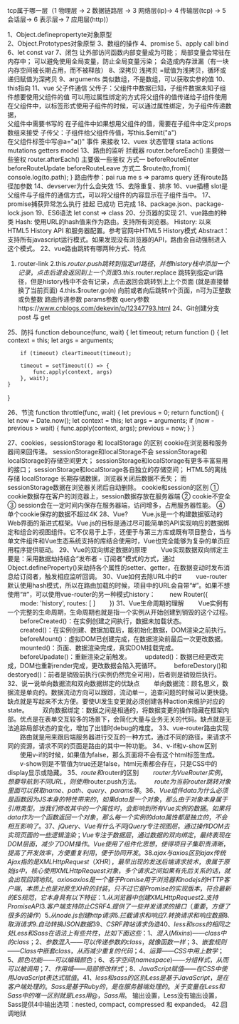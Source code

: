 

tcp属于哪一层（1 物理层 -> 2 数据链路层 -> 3 网络层(ip)-> 4 传输层(tcp) -> 5 会话层-> 6 表示层-> 7 应用层(http)） 

1、Object.definepropertyte对象原型                                                                                                                                                   
2、Object.Prototypes对象原型
3、数组的操作
4、promise
5、apply call  bind
6、let const var 
7、闭包
 让外部访问函数内部变量成为可能；
 	局部变量会常驻在内存中；
  	可以避免使用全局变量，防止全局变量污染；
  	会造成内存泄漏（有一块内存空间被长期占用，而不被释放）
8、深拷贝 浅拷贝
=赋值为浅拷贝，循环或递归赋值为深拷贝
9、arguments
类似数组，不是数组，可以获取实参的值
10、this指向
11、vue  父子件通信
父传子：父组件中数据已知，子组件数据未知子组件想要使用父组件的值
可以用过属性绑定的方式将父组件的值传递给子组件使用
在父组件中，以标签形式使用子组件的时候，可以通过属性绑定，为子组件传递数据，						   
父组件中需要书写的
在子组件中如果想用父组件的值，需要在子组件中定义props数组来接受
子传父：子组件给父组件传值，写this.$emit("a")  
在父组件标签中写@a="a()" 事件 来接收
12、vuex 状态管理
stata
actions 
mutations
getters
model
13、路由的监听
拦截器
router.beforeEach() 主要做一些鉴权
router.afterEach() 主要做一些鉴权
方式一
 beforeRouteEnter  beforeRouteUpdate  beforeRouteLeave
方式二
 $route(to,from){
    		console.log(to.path);
 	 }
路由传参：pai rua me s => params  query  还有route路径加参数 
14、devserver为什么会失效
15、去除重复、排序
16、vue插槽
slot是父组件与子组件的通信方式，可以将父组件的内容显示在子组件当中。
17、promise捕获异常怎么执行
挂起
已成功
已完成
18、package.json、package-lock.json
19、ES6语法 let const => class
20、分页器的实现
21、vue路由的种类
Hash:      使用URL的hash值来作为路由。支持所有浏览器。
History:   以来HTML5 History API 和服务器配置。参考官网中HTML5 History模式
Abstract： 支持所有javascript运行模式。如果发现没有浏览器的API，路由会自动强制进入这个模式。
22、vue路由跳转有哪两种方式、特点
1. router-link
2.this.$router.push 跳转到指定url路径，并想history栈中添加一个记录，点击后退会返回到上一个页面
3.this.$router.replace 跳转到指定url路径，但是history栈中不会有记录，点击返回会跳转到上上个页面 (就是直接替换了当前页面)
4.this.$router.go(n) 向前或者向后跳转n个页面，n可为正整数或负整数
路由传递参数 params参数 query参数https://www.cnblogs.com/dekevin/p/12347793.html
24、Git创建分支
post 与 get

25、防抖
function debounce(func, wait) {
    let timeout;
    return function () {
        let context = this;
        let args = arguments;

        if (timeout) clearTimeout(timeout);
        
        timeout = setTimeout(() => {
            func.apply(context, args)
        }, wait);
    }
}
 
26、节流
function throttle(func, wait) {
    let previous = 0;
    return function() {
        let now = Date.now();
        let context = this;
        let args = arguments;
        if (now - previous > wait) {
            func.apply(context, args);
            previous = now;
        }
    }


27、cookies，sessionStorage 和 localStorage 的区别
cookie在浏览器和服务器间来回传递。 
sessionStorage和localStorage不会 
sessionStorage和localStorage的存储空间更大；
sessionStorage和localStorage有更多丰富易用的接口；
sessionStorage和localStorage各自独立的存储空间；
HTML5的离线存储
localStorage 长期存储数据，浏览器关闭后数据不丢失；
而sessionStorage数据在浏览器关闭后自动删除。
cookie和session的区别
① cookie数据存在客户的浏览器上，session数据存放在服务器端
② cookie不安全 
③ session会在一定时间内保存在服务器端，访问增多，占用服务器性能。
④ 单个cookie保存的数据不超过4K
28、Vue?
　　Vue.js是一个构建数据驱动的Web界面的渐进式框架。Vue.js的目标是通过尽可能简单的API实现响应的数据绑定和组合的视图组件。它不仅易于上手，还便于与第三方库或既有项目整合，当与单文件组件和Vue生态系统支持的库结合使用时，Vue也完全能够为复杂的单页应用程序提供驱动。
29、Vue的双向绑定数据的原理
　　Vue实现数据双向绑定主要是：采用数据劫持结合“发布者 - 订阅者”模式的方式，通过 Object.defineProperty()来劫持各个属性的setter、getter，在数据变动时发布消息给订阅者，触发相应监听回调。
30、Vue如何去除URL中的#
　　vue-router默认使用hash模式，所以在路由加载的时候，项目中的URL会自带“#”。如果不想使用“#”，可以使用vue-router的另一种模式history：
　　new Router({
　　mode: 'history', routes: [ ]
　　})
31、Vue生命周期的理解
　　Vue实例有一个完整的生命周期，生命周期也就是指一个实例从开始创建到销毁的这个过程。
　　beforeCreated()：在实例创建之间执行，数据未加载状态。
　　created()：在实例创建、数据加载后，能初始化数据，DOM渲染之前执行。
　　beforeMount()：虚拟DOM已创建完成，在数据渲染前最后一次更改数据。
　　mounted()：页面、数据渲染完成，真实DOM挂载完成。
　　beforeUpadate()：重新渲染之前触发。
　　updated()：数据已经更改完成，DOM也重新render完成，更改数据会陷入死循环。
　　beforeDestory()和destoryed()：前者是销毁前执行(实例仍然完全可用)，后者则是销毁后执行。
32、说一说单向数据流和双向数据绑定的优缺点
　　单向数据流：顾名思义，数据流是单向的。数据流动方向可以跟踪，流动单一，追查问题的时候可以更快捷。缺点就是写起来不太方便。要使UI发生变更就必须创建各种action来维护对应的state。
　　双向数据绑定：数据之间是相通的，将数据变更的操作隐藏在框架内部。优点是在表单交互较多的场景下，会简化大量与业务无关的代码。缺点就是无法追踪局部状态的变化，增加了出错时debug的难度。
33、vue-router路由实现
　　路由就是用来跟后端服务器进行交互的一种方式，通过不同的路径，来请求不同的资源，请求不同的页面是路由的其中一种功能。
34、v-if和v-show区别
　　使用v-if的时候，如果值为false，那么页面将不会有这个html标签生成。
　　v-show则是不管值为true还是false，html元素都会存在，只是CSS中的display显示或隐藏。
35、$route和$router的区别
　　$router为VueRouter实例，想要导航到不同URL，则使用$router.push方法。
　　$route为当前router跳转对象里面可以获取name、path、query、params等。
36、Vue组件data为什么必须是函数
　　因为JS本身的特性带来的，如果data是一个对象，那么由于对象本身属于引用类型，当我们修改其中的一个属性时，会影响到所有Vue实例的数据。如果将data作为一个函数返回一个对象，那么每一个实例的data属性都是独立的，不会相互影响了。
37、jQuery、Vue有什么不同
　　jQuery专注视图层，通过操作DOM去实现页面的一些逻辑渲染；Vue专注于数据层，通过数据的双向绑定，最终表现在DOM层面，减少了DOM操作。Vue使用了组件化思想，使得项目子集职责清晰，提高了开发效率，方便重复利用，便于协同开发。
38.ajax与axios区别
ajax
传统 Ajax 指的是 XMLHttpRequest（XHR）， 最早出现的发送后端请求技术，隶属于原始js中，核心使用XMLHttpRequest对象，多个请求之间如果有先后关系的话，就会出现回调地狱。
axios
axios 是一个基于Promise 用于浏览器和 nodejs 的 HTTP 客户端，本质上也是对原生XHR的封装，只不过它是Promise的实现版本，符合最新的ES规范，它本身具有以下特征：
1.从浏览器中创建 XMLHttpRequest
2.支持 Promise API
3.客户端支持防止CSRF
4.提供了一些并发请求的接口（重要，方便了很多的操作）
5.从 node.js 创建 http 请求
6.拦截请求和响应
7.转换请求和响应数据
8.取消请求
9.自动转换JSON数据
39、CSRF跨站请求伪造
40、less和sass的相同之处
Less和Sass在语法上有些共性，比如下面这些：
1、混入(Mixins)——class中的class；
2、参数混入——可以传递参数的class，就像函数一样；
3、嵌套规则——Class中嵌套class，从而减少重复的代码；
4、运算——CSS中用上数学；
5、颜色功能——可以编辑颜色；
6、名字空间(namespace)——分组样式，从而可以被调用；
7、作用域——局部修改样式；
8、JavaScript 赋值——在CSS中使用JavaScript表达式赋值。
41、less和sass的区别
Less是基于JavaScript，是在客户端处理的。
Sass是基于Ruby的，是在服务器端处理的。
关于变量在Less和Sass中的唯一区别就是Less用@，Sass用$。
输出设置，Less没有输出设置，Sass提供4中输出选项：nested, compact, compressed 和 expanded。
42.回调地狱





